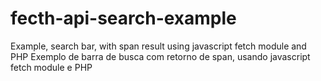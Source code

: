 # fecth-api-search-example
 Example, search bar, with span result using javascript fetch module and PHP
 Exemplo de barra de busca com retorno de span, usando javascript fetch  module e  PHP

